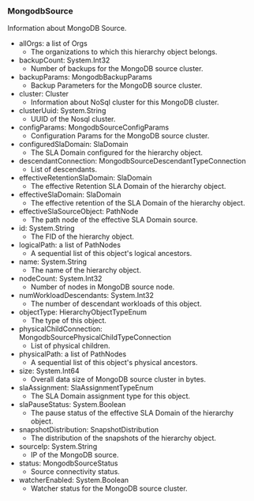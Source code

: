 ### MongodbSource
Information about MongoDB Source.

- allOrgs: a list of Orgs
  - The organizations to which this hierarchy object belongs.
- backupCount: System.Int32
  - Number of backups for the MongoDB source cluster.
- backupParams: MongodbBackupParams
  - Backup Parameters for the MongoDB source cluster.
- cluster: Cluster
  - Information about NoSql cluster for this MongoDB cluster.
- clusterUuid: System.String
  - UUID of the Nosql cluster.
- configParams: MongodbSourceConfigParams
  - Configuration Params for the MongoDB source cluster.
- configuredSlaDomain: SlaDomain
  - The SLA Domain configured for the hierarchy object.
- descendantConnection: MongodbSourceDescendantTypeConnection
  - List of descendants.
- effectiveRetentionSlaDomain: SlaDomain
  - The effective Retention SLA Domain of the hierarchy object.
- effectiveSlaDomain: SlaDomain
  - The effective retention of the SLA Domain of the hierarchy object.
- effectiveSlaSourceObject: PathNode
  - The path node of the effective SLA Domain source.
- id: System.String
  - The FID of the hierarchy object.
- logicalPath: a list of PathNodes
  - A sequential list of this object's logical ancestors.
- name: System.String
  - The name of the hierarchy object.
- nodeCount: System.Int32
  - Number of nodes in MongoDB source node.
- numWorkloadDescendants: System.Int32
  - The number of descendant workloads of this object.
- objectType: HierarchyObjectTypeEnum
  - The type of this object.
- physicalChildConnection: MongodbSourcePhysicalChildTypeConnection
  - List of physical children.
- physicalPath: a list of PathNodes
  - A sequential list of this object's physical ancestors.
- size: System.Int64
  - Overall data size of MongoDB source cluster in bytes.
- slaAssignment: SlaAssignmentTypeEnum
  - The SLA Domain assignment type for this object.
- slaPauseStatus: System.Boolean
  - The pause status of the effective SLA Domain of the hierarchy object.
- snapshotDistribution: SnapshotDistribution
  - The distribution of the snapshots of the hierarchy object.
- sourceIp: System.String
  - IP of the MongoDB source.
- status: MongodbSourceStatus
  - Source connectivity status.
- watcherEnabled: System.Boolean
  - Watcher status for the MongoDB source cluster.
